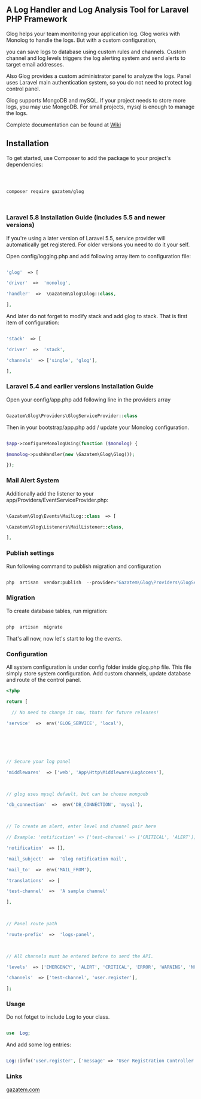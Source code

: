## A Log Handler and Log Analysis Tool for Laravel PHP Framework

  

Glog helps your team monitoring your application log. Glog works with Monolog to handle the logs. But with a custom configuration,

you can save logs to database using custom rules and channels. Custom channel and log levels triggers the log alerting system and send alerts to target email addresses.


Also Glog provides a custom administrator panel to analyze the logs. Panel uses Laravel main authentication system, so you do not need to protect log control panel.
  

Glog supports MongoDB and mySQL. If your project needs to store more logs, you may use MongoDB. For small projects, mysql is enough to manage the logs.

  

Complete documentation can be found at [Wiki](https://github.com/gazatem/glog/wiki)

  

## Installation

  

To get started, use Composer to add the package to your project's dependencies:

  

```bash

  

composer require gazatem/glog

  

```

  
  

### Laravel 5.8 Installation Guide (includes 5.5 and newer versions)

  

If you're using a later version of Laravel 5.5, service provider  will automatically get registered. For older versions you need to do it your self.  


Open config/logging.php and add following array item to configuration file:

  

```php

'glog'  => [

'driver'  =>  'monolog',

'handler'  =>  \Gazatem\Glog\Glog::class,

],

```

  

And later do not forget to modify stack and add glog to stack. That is first item of configuration:

  

```php

'stack'  => [

'driver'  =>  'stack',

'channels'  => ['single', 'glog'],

],

```


  
### Laravel 5.4 and earlier versions Installation Guide

  

Open your config/app.php add following line in the providers array

  

```php

Gazatem\Glog\Providers\GlogServiceProvider::class

```

  
Then in your bootstrap/app.php add / update your Monolog configuration.

  

```php

$app->configureMonologUsing(function ($monolog) {

$monolog->pushHandler(new \Gazatem\Glog\Glog());

});

```
  
### Mail Alert System 

Additionally add the listener to your app/Providers/EventServiceProvider.php:

  

```php

\Gazatem\Glog\Events\MailLog::class  => [

\Gazatem\Glog\Listeners\MailListener::class,

],

```

  


   

  
  
  



  
  
  
### Publish settings



Run following command to publish migration and configuration

  
  

```php

php  artisan  vendor:publish  --provider="Gazatem\Glog\Providers\GlogServiceProvider"

```

 ### Migration 

To create database tables, run migration:

```php

php  artisan  migrate

```

  
  

That's all now, now let's start to log the events.

  
###  Configuration

All system configuration is under config folder inside glog.php file. This file simply store system configuration. Add custom channels, update database and route of the control panel.

```php
<?php

return [

  // No need to change it now, thats for future releases!

'service'  =>  env('GLOG_SERVICE', 'local'),

  
  
  
  

// Secure your log panel

'middlewares'  => ['web', 'App\Http\Middleware\LogAccess'],

  

// glog uses mysql default, but can be choose mongodb

'db_connection'  =>  env('DB_CONNECTION', 'mysql'),

  

// To create an alert, enter level and channel pair here

// Example: 'notification' => ['test-channel' => ['CRITICAL', 'ALERT']],

'notification'  => [],

'mail_subject'  =>  'Glog notification mail',

'mail_to'  =>  env('MAIL_FROM'),

'translations'  => [

'test-channel'  =>  'A sample channel'

],

  

// Panel route path

'route-prefix'  =>  'logs-panel',

  

// All channels must be entered before to send the API.

'levels'  => ['EMERGENCY', 'ALERT', 'CRITICAL', 'ERROR', 'WARNING', 'NOTICE', 'INFO', 'DEBUG'],

'channels'  => ['test-channel', 'user.register'],

];
```
  

### Usage

  

Do not fotget to include Log to your class.

  

```php

use  Log;

```

  

And add some log entries:

```php

Log::info('user.register', ['message' => 'User Registration Controller', 'id' => 23, 'name' => 'John Doe', 'email' => 'john@example.com']);

```

  
  

### Links

[gazatem.com](https://www.gazatem.com)